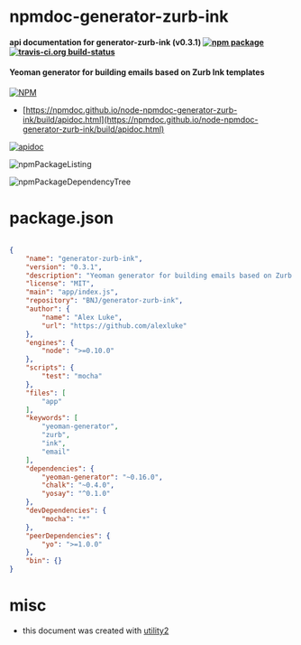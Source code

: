 # npmdoc-generator-zurb-ink

#### api documentation for  generator-zurb-ink (v0.3.1)  [![npm package](https://img.shields.io/npm/v/npmdoc-generator-zurb-ink.svg?style=flat-square)](https://www.npmjs.org/package/npmdoc-generator-zurb-ink) [![travis-ci.org build-status](https://api.travis-ci.org/npmdoc/node-npmdoc-generator-zurb-ink.svg)](https://travis-ci.org/npmdoc/node-npmdoc-generator-zurb-ink)

#### Yeoman generator for building emails based on Zurb Ink templates

[![NPM](https://nodei.co/npm/generator-zurb-ink.png?downloads=true&downloadRank=true&stars=true)](https://www.npmjs.com/package/generator-zurb-ink)

- [https://npmdoc.github.io/node-npmdoc-generator-zurb-ink/build/apidoc.html](https://npmdoc.github.io/node-npmdoc-generator-zurb-ink/build/apidoc.html)

[![apidoc](https://npmdoc.github.io/node-npmdoc-generator-zurb-ink/build/screenCapture.buildCi.browser.%252Ftmp%252Fbuild%252Fapidoc.html.png)](https://npmdoc.github.io/node-npmdoc-generator-zurb-ink/build/apidoc.html)

![npmPackageListing](https://npmdoc.github.io/node-npmdoc-generator-zurb-ink/build/screenCapture.npmPackageListing.svg)

![npmPackageDependencyTree](https://npmdoc.github.io/node-npmdoc-generator-zurb-ink/build/screenCapture.npmPackageDependencyTree.svg)



# package.json

```json

{
    "name": "generator-zurb-ink",
    "version": "0.3.1",
    "description": "Yeoman generator for building emails based on Zurb Ink templates",
    "license": "MIT",
    "main": "app/index.js",
    "repository": "BNJ/generator-zurb-ink",
    "author": {
        "name": "Alex Luke",
        "url": "https://github.com/alexluke"
    },
    "engines": {
        "node": ">=0.10.0"
    },
    "scripts": {
        "test": "mocha"
    },
    "files": [
        "app"
    ],
    "keywords": [
        "yeoman-generator",
        "zurb",
        "ink",
        "email"
    ],
    "dependencies": {
        "yeoman-generator": "~0.16.0",
        "chalk": "~0.4.0",
        "yosay": "^0.1.0"
    },
    "devDependencies": {
        "mocha": "*"
    },
    "peerDependencies": {
        "yo": ">=1.0.0"
    },
    "bin": {}
}
```



# misc
- this document was created with [utility2](https://github.com/kaizhu256/node-utility2)
